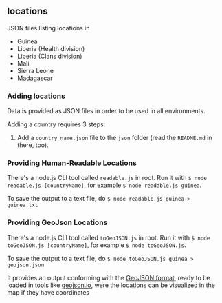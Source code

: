 ## locations

JSON files listing locations in
- Guinea
- Liberia (Health division)
- Liberia (Clans division)
- Mali
- Sierra Leone
- Madagascar

### Adding locations

Data is provided as JSON files in order to be used in all
environments.

Adding a country requires 3 steps:

1. Add a `country_name.json` file to the `json` folder
(read the `README.md` in there, too).

### Providing Human-Readable Locations

There's a node.js CLI tool called `readable.js` in root. Run it with `$ node readable.js [countryName]`, for example `$ node readable.js guinea`.

To save the output to a text file, do `$ node readable.js guinea > guinea.txt`

### Providing GeoJson Locations

There's a node.js CLI tool called `toGeoJSON.js` in root. Run it with `$ node toGeoJSON.js [countryName]`, for example `$ node toGeoJSON.js`.

To save the output to a text file, do `$ node toGeoJSON.js guinea > geojson.json`

It provides an output conforming with the [GeoJSON format](http://geojson.org/), ready to be loaded in tools like [geojson.io](http://geojson.io), were the
locations can be visualized in the map if they have coordinates
